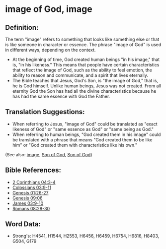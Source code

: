# image of God, image #

## Definition: ##

The term "image" refers to something that looks like something else or that is like someone in character or essence. The phrase "image of God" is used in different ways, depending on the context.

* At the beginning of time, God created human beings "in his image," that is, "in his likeness." This means that people have certain characteristics that reflect the image of God, such as the ability to feel emotion, the ability to reason and communicate, and a spirit that lives eternally. 
* The Bible teaches that Jesus, God's Son, is "the image of God," that is, he is God himself. Unlike human beings, Jesus was not created. From all eternity God the Son has had all the divine characteristics because he has had the same essence with God the Father.
  
## Translation Suggestions: ##

* When referring to Jesus, "image of God" could be translated as "exact likeness of God" or "same essence as God" or "same being as God."
* When referring to human beings, "God created them in his image" could be translated with a phrase that means "God created them to be like him" or "God created them with characteristics like his own." 

(See also: [image](../other/image.md), [Son of God](../kt/sonofgod.md), [Son of God](../kt/sonofgod.md))

## Bible References: ##

* [2 Corinthians 04:3-4](rc://en/tn/help/2co/04/03)
* [Colossians 03:9-11](rc://en/tn/help/col/03/09)
* [Genesis 01:26-27](rc://en/tn/help/gen/01/26)
* [Genesis 09:06](rc://en/tn/help/gen/09/06)
* [James 03:9-10](rc://en/tn/help/jas/03/09)
* [Romans 08:28-30](rc://en/tn/help/rom/08/28)

## Word Data: ##

* Strong's: H4541, H1544, H2553, H6456, H6459, H6754, H6816, H8403, G504, G179
